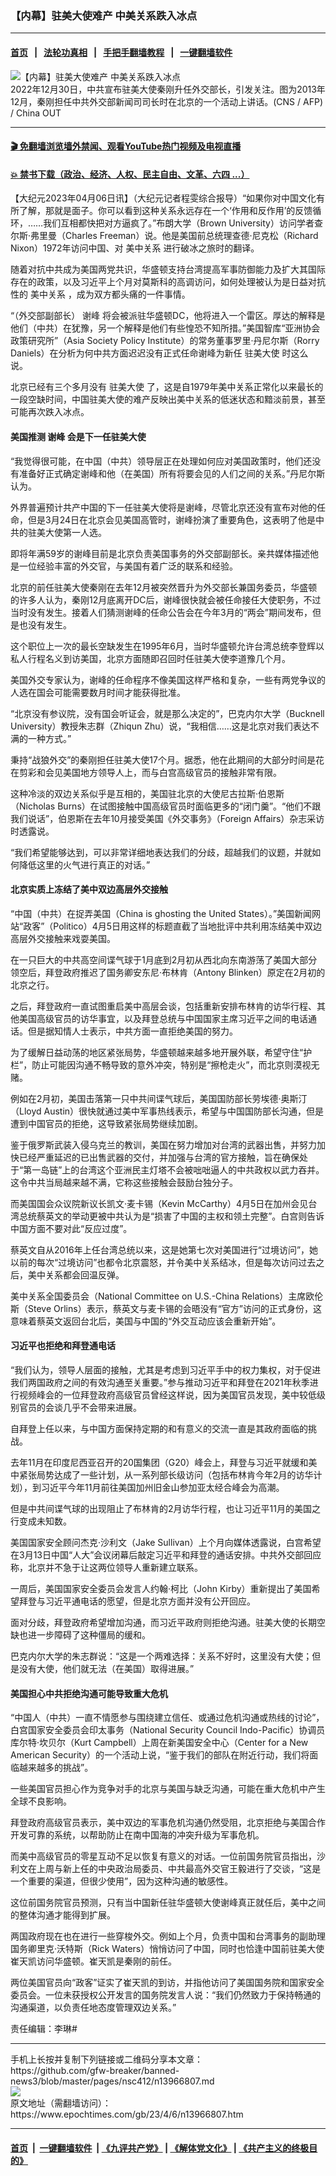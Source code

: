 ### 【内幕】驻美大使难产 中美关系跌入冰点
------------------------

#### [首页](https://github.com/gfw-breaker/banned-news3/blob/master/README.md) &nbsp;&nbsp;|&nbsp;&nbsp; [法轮功真相](https://github.com/begood0513/basic/blob/master/README.md)  &nbsp;&nbsp;|&nbsp;&nbsp; [手把手翻墙教程](https://github.com/gfw-breaker/guides/wiki)  &nbsp;&nbsp;|&nbsp;&nbsp; [一键翻墙软件](https://github.com/gfw-breaker/nogfw/blob/master/README.md)  



<div><img alt="【内幕】驻美大使难产 中美关系跌入冰点" class="attachment-djy_600_400 size-djy_600_400 wp-post-image" src="https://i.epochtimes.com/assets/uploads/2022/12/id13895805-000_9FM77W-600x400.jpg"/>
<div class="caption">
 2022年12月30日，中共宣布驻美大使秦刚升任外交部长，引发关注。图为2013年12月，秦刚担任中共外交部新闻司司长时在北京的一个活动上讲话。(CNS / AFP) / China OUT
</div></div><hr/>

#### [ 🎬  免翻墙浏览墙外禁闻、观看YouTube热门视频及电视直播](https://github.com/gfw-breaker/HelloWorld)

#### [ 💥  禁书下载（政治、经济、人权、民主自由、文革、六四 ...）](https://github.com/gfw-breaker/books/blob/master/README.md)

<div><p>
 【大纪元2023年04月06日讯】（大纪元记者程雯综合报导）“如果你对中国文化有所了解，那就是面子。你可以看到这种关系永远存在一个‘作用和反作用’的反馈循环，……我们互相都快把对方逼疯了。”布朗大学（Brown University）访问学者查尔斯‧弗里曼（Charles Freeman）说。他是美国前总统理查德‧尼克松（Richard Nixon）1972年访问中国、对
 <ok href="https://www.epochtimes.com/gb/tag/%E7%BE%8E%E4%B8%AD%E5%85%B3%E7%B3%BB.html">
  美中关系
 </ok>
 进行破冰之旅时的翻译。
</p>
<p>
 随着对抗中共成为美国两党共识，华盛顿支持台湾提高军事防御能力及扩大其国际存在的政策，以及习近平上个月对莫斯科的高调访问，如何处理被认为是日益对抗性的
 <ok href="https://www.epochtimes.com/gb/tag/%E7%BE%8E%E4%B8%AD%E5%85%B3%E7%B3%BB.html">
  美中关系
 </ok>
 ，成为双方都头痛的一件事情。
</p>
<p>
 “（外交部副部长）
 <ok href="https://www.epochtimes.com/gb/tag/%E8%B0%A2%E5%B3%B0.html">
  谢峰
 </ok>
 将会被派驻华盛顿DC，他将进入一个雷区。厚达的解释是他们（中共）在犹豫，另一个解释是他们有些惶恐不知所措。”美国智库“亚洲协会政策研究所”（Asia Society Policy Institute）的常务董事罗里‧丹尼尔斯（Rorry Daniels）在分析为何中共方面迟迟没有正式任命谢峰为新任
 <ok href="https://www.epochtimes.com/gb/tag/%E9%A9%BB%E7%BE%8E%E5%A4%A7%E4%BD%BF.html">
  驻美大使
 </ok>
 时这么说。
</p>
<p>
 北京已经有三个多月没有
 <ok href="https://www.epochtimes.com/gb/tag/%E9%A9%BB%E7%BE%8E%E5%A4%A7%E4%BD%BF.html">
  驻美大使
 </ok>
 了，这是自1979年美中关系正常化以来最长的一段空缺时间，中国驻美大使的难产反映出美中关系的低迷状态和黯淡前景，甚至可能再次跌入冰点。
</p>
<h4>
 <strong>
  美国推测
  <ok href="https://www.epochtimes.com/gb/tag/%E8%B0%A2%E5%B3%B0.html">
   谢峰
  </ok>
  会是下一任驻美大使
 </strong>
</h4>
<p>
 “我觉得很可能，在中国（中共）领导层正在处理如何应对美国政策时，他们还没有准备好正式确定谢峰和他（在美国）所有将要会见的人们之间的关系。”丹尼尔斯认为。
</p>
<p>
 外界普遍预计共产中国的下一任驻美大使将是谢峰，尽管北京还没有宣布对他的任命，但是3月24日在北京会见美国高管时，谢峰扮演了重要角色，这表明了他是中共的驻美大使第一人选。
</p>
<p>
 即将年满59岁的谢峰目前是北京负责美国事务的外交部副部长。亲共媒体描述他是一位经验丰富的外交官，与美国有着广泛的联系和经验。
</p>
<p>
 北京的前任驻美大使秦刚在去年12月被突然晋升为外交部长兼国务委员，华盛顿的许多人认为，秦刚12月底离开DC后，谢峰很快就会被任命接任大使职务，不过当时没有发生。接着人们猜测谢峰的任命公告会在今年3月的“两会”期间发布，但是也没有发生。
</p>
<p>
 这个职位上一次的最长空缺发生在1995年6月，当时华盛顿允许台湾总统李登辉以私人行程名义到访美国，北京方面随即召回时任驻美大使李道豫几个月。
</p>
<p>
 美国外交专家认为，谢峰的任命程序不像美国这样严格和复杂，一些有两党争议的人选在国会可能需要数月时间才能获得批准。
</p>
<p>
 “北京没有参议院，没有国会听证会，就是那么决定的”，巴克内尔大学（Bucknell University）教授朱志群（Zhiqun Zhu）说，“我相信……这是北京对我们表达不满的一种方式。”
</p>
<p>
 秉持“战狼外交”的秦刚担任驻美大使17个月。据悉，他在此期间的大部分时间是花在剪彩和会见美国地方领导人上，而与白宫高级官员的接触非常有限。
</p>
<p>
 这种冷淡的双边关系似乎是互相的，美国驻北京的大使尼古拉斯‧伯恩斯（Nicholas Burns）在试图接触中国高级官员时面临更多的“闭门羹”。“他们不跟我们说话”，伯恩斯在去年10月接受美国《外交事务》（Foreign Affairs）杂志采访时透露说。
</p>
<p>
 “我们希望能够达到，可以非常详细地表达我们的分歧，超越我们的议题，并就如何降低这里的火气进行真正的对话。”
</p>
<h4>
 <strong>
  北京实质上冻结了美中双边高层外交接触
 </strong>
</h4>
<p>
 “中国（中共）在捉弄美国（China is ghosting the United States）。”美国新闻网站“政客”（Politico）4月5日用这样的标题直截了当地批评中共利用冻结美中双边高层外交接触来戏耍美国。
</p>
<p>
 在一只巨大的中共高空间谍气球于1月底到2月初从西北向东南游荡了美国大部分领空后，拜登政府推迟了国务卿安东尼‧布林肯（Antony Blinken）原定在2月初的北京之行。
</p>
<p>
 之后，拜登政府一直试图重启美中高层会谈，包括重新安排布林肯的访华行程、其他美国高级官员的访华事宜，以及拜登总统与中国国家主席习近平之间的电话通话。但是据知情人士表示，中共方面一直拒绝美国的努力。
</p>
<p>
 为了缓解日益动荡的地区紧张局势，华盛顿越来越多地开展外联，希望守住“护栏”，防止可能因沟通不畅导致的意外冲突，特别是“擦枪走火”，而北京则漠视无赌。
</p>
<p>
 例如在2月初，美国击落第一只中共间谍气球后，美国国防部长劳埃德‧奥斯汀（Lloyd Austin）很快就通过美中军事热线表示，希望与中国国防部长沟通，但是遭到中国官员的拒绝，这导致紧张局势继续加剧。
</p>
<p>
 鉴于俄罗斯武装入侵乌克兰的教训，美国在努力增加对台湾的武器出售，并努力加快已经严重延迟的已出售武器的交付，并加强与台湾的官方接触，旨在确保处于“第一岛链”上的台湾这个亚洲民主灯塔不会被咄咄逼人的中共政权以武力吞并。这令中共当局越来越不满，它称这些接触会鼓励台独分子。
</p>
<p>
 而美国国会众议院新议长凯文‧麦卡锡（Kevin McCarthy）4月5日在加州会见台湾总统蔡英文的举动更被中共认为是“损害了中国的主权和领土完整”。白宫则告诉中国方面不要对此“反应过度”。
</p>
<p>
 蔡英文自从2016年上任台湾总统以来，这是她第七次对美国进行“过境访问”，她以前的每次“过境访问”也都令北京震怒，并令美中关系结冰，但是每次访问过去之后，美中关系都会回温反弹。
</p>
<p>
 美中关系全国委员会（National Committee on U.S.-China Relations）主席欧伦斯（Steve Orlins）表示，蔡英文与麦卡锡的会晤没有“官方”访问的正式身份，这意味着蔡英文返回台北后，美国与中国的“外交互动应该会重新开始”。
</p>
<h4>
 <strong>
  习近平也拒绝和拜登通电话
 </strong>
</h4>
<p>
 “我们认为，领导人层面的接触，尤其是考虑到习近平手中的权力集权，对于促进我们两国政府之间的有效沟通至关重要。”参与推动习近平和拜登在2021年秋季进行视频峰会的一位拜登政府高级官员曾经这样说，因为美国官员发现，美中较低级别官员的会谈几乎不会带来进展。
</p>
<p>
 自拜登上任以来，与中国方面保持定期的和有意义的交流一直是其政府面临的挑战。
</p>
<p>
 去年11月在印度尼西亚召开的20国集团（G20）峰会上，拜登与习近平就缓和美中紧张局势达成了一些计划，从一系列部长级访问（包括布林肯今年2月的访华计划），到习近平今年11月前往美国加州旧金山参加亚太经合峰会为高潮。
</p>
<p>
 但是中共间谍气球的出现阻止了布林肯的2月访华行程，也让习近平11月的美国之行变成未知数。
</p>
<p>
 美国国家安全顾问杰克‧沙利文（Jake Sullivan）上个月向媒体透露说，白宫希望在3月13日中国“人大”会议闭幕后敲定习近平和拜登的通话安排。中共外交部回应称，北京并不急于让这两位领导人重新建立联系。
</p>
<p>
 一周后，美国国家安全委员会发言人约翰‧柯比（John Kirby）重新提出了美国希望拜登与习近平通电话的愿望，但是北京方面并没有公开回应。
</p>
<p>
 面对分歧，拜登政府希望增加沟通，而习近平政府则拒绝沟通。驻美大使的长期空缺也进一步障碍了这种僵局的缓和。
</p>
<p>
 巴克内尔大学的朱志群说：“这是一个两难选择：关系不好时，这里没有大使；但是没有大使，他们就无法（在美国）取得进展。”
</p>
<h4>
 <strong>
  美国担心中共拒绝沟通可能导致重大危机
 </strong>
</h4>
<p>
 “中国人（中共）一直不情愿参与围绕建立信任、或通过危机沟通或热线的讨论”，白宫国家安全委员会印太事务（National Security Council Indo-Pacific）协调员库尔特‧坎贝尔（Kurt Campbell）上周在新美国安全中心（Center for a New American Security）的一个活动上说，“鉴于我们的部队在附近行动，我们将面临越来越多的挑战”。
</p>
<p>
 一些美国官员担心作为竞争对手的北京与美国与缺乏沟通，可能在重大危机中产生全球不良影响。
</p>
<p>
 拜登政府高级官员表示，美中双边的军事危机沟通仍然受阻，北京拒绝与美国合作开发可靠的系统，以帮助防止在南中国海的冲突升级为军事危机。
</p>
<p>
 而美中高级官员的零星互动不足以恢复有意义的对话。一位前国务院官员指出，沙利文在上周与新上任的中央政治局委员、中共最高外交官王毅进行了交谈，“这是一个重要的渠道，但很少使用”，因为这种沟通的敏感性。
</p>
<p>
 这位前国务院官员预测，只有当中国新任驻华盛顿大使谢峰真正就任后，美中之间的整体沟通才能得到扩展。
</p>
<p>
 两国政府现在也在进行一些穿梭外交。例如上个月，负责中国和台湾事务的副助理国务卿里克‧沃特斯（Rick Waters）悄悄访问了中国，同时也恰逢中国前驻美大使崔天凯访问华盛顿。崔天凯是秦刚的前任。
</p>
<p>
 两位美国官员向“政客”证实了崔天凯的到访，并指他访问了美国国务院和国家安全委员会。一位未获授权公开发言的国务院发言人说：“我们仍然致力于保持畅通的沟通渠道，以负责任地态度管理双边关系。”
</p>
<p>
 责任编辑：李琳#
</p>
</div>
<hr/>
手机上长按并复制下列链接或二维码分享本文章：<br/>
https://github.com/gfw-breaker/banned-news3/blob/master/pages/nsc412/n13966807.md <br/>
<a href='https://github.com/gfw-breaker/banned-news3/blob/master/pages/nsc412/n13966807.md'><img src='https://github.com/gfw-breaker/banned-news3/blob/master/pages/nsc412/n13966807.md.png'/></a> <br/>
原文地址（需翻墙访问）：https://www.epochtimes.com/gb/23/4/6/n13966807.htm


------------------------
#### [首页](https://github.com/gfw-breaker/banned-news3/blob/master/README.md) &nbsp;|&nbsp; [一键翻墙软件](https://github.com/gfw-breaker/nogfw/blob/master/README.md) &nbsp;| [《九评共产党》](https://github.com/gfw-breaker/9ping.md/blob/master/README.md#九评之一评共产党是什么) | [《解体党文化》](https://github.com/gfw-breaker/jtdwh.md/blob/master/README.md) | [《共产主义的终极目的》](https://github.com/gfw-breaker/gczydzjmd.md/blob/master/README.md)


<img src='http://gfw-breaker.win/banned-news3/pages/nsc412/n13966807.md' width='0px' height='0px'/>
